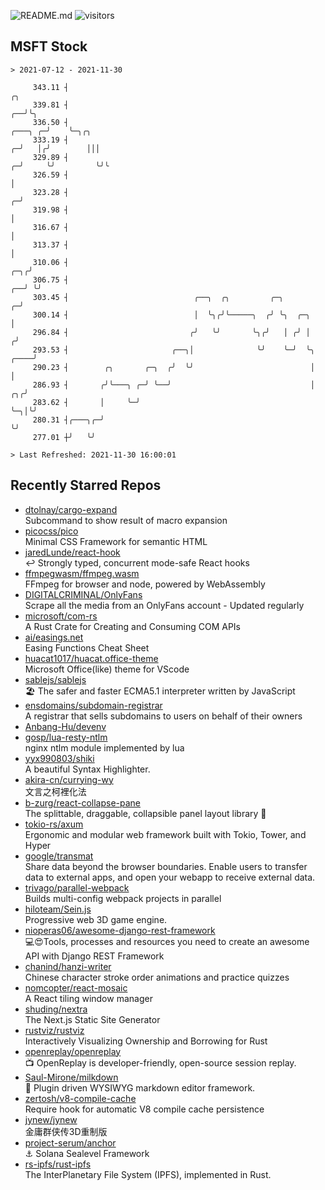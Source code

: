 ![README.md](https://github.com/Gerhut/Gerhut/workflows/README.md/badge.svg)
![visitors](https://visitors.vercel.app/Gerhut/Gerhut?token=8cf69d1f6813d272ef062726b6070c9be4ff72038cfe5a7ded7384a8da65d866)

## MSFT Stock

```
> 2021-07-12 - 2021-11-30

     343.11 ┤                                                                                            ╭╮      
     339.81 ┤                                                                                         ╭──╯╰╮     
     336.50 ┤                                                                                 ╭───╮ ╭─╯    ╰─╮╭╮ 
     333.19 ┤                                                                               ╭─╯   │╭╯        │││ 
     329.89 ┤                                                                             ╭─╯     ╰╯         ╰╯╰ 
     326.59 ┤                                                                             │                      
     323.28 ┤                                                                           ╭─╯                      
     319.98 ┤                                                                           │                        
     316.67 ┤                                                                           │                        
     313.37 ┤                                                                           │                        
     310.06 ┤                                                                       ╭─╮╭╯                        
     306.75 ┤                                                                    ╭──╯ ╰╯                         
     303.45 ┤                            ╭──╮  ╭╮         ╭─╮                  ╭─╯                               
     300.14 ┤                            │  ╰╮╭╯╰─────╮  ╭╯ ╰╮  ╭─╮            │                                 
     296.84 ┤                           ╭╯   ╰╯       ╰╮╭╯   │ ╭╯ │           ╭╯                                 
     293.53 ┤                       ╭──╮│              ╰╯    ╰─╯  ╰╮     ╭────╯                                  
     290.23 ┤        ╭╮       ╭─╮  ╭╯  ╰╯                          │     │                                       
     286.93 ┤       ╭╯╰───╮ ╭─╯ ╰──╯                               │  ╭╮╭╯                                       
     283.62 ┤       │     ╰─╯                                      ╰─╮│╰╯                                        
     280.31 ┤╭───╮╭─╯                                                ╰╯                                          
     277.01 ┼╯   ╰╯                                                                                              

> Last Refreshed: 2021-11-30 16:00:01
```

## Recently Starred Repos

- [dtolnay/cargo-expand](https://github.com/dtolnay/cargo-expand)  
  Subcommand to show result of macro expansion
- [picocss/pico](https://github.com/picocss/pico)  
  Minimal CSS Framework for semantic HTML
- [jaredLunde/react-hook](https://github.com/jaredLunde/react-hook)  
  ↩ Strongly typed, concurrent mode-safe React hooks
- [ffmpegwasm/ffmpeg.wasm](https://github.com/ffmpegwasm/ffmpeg.wasm)  
  FFmpeg for browser and node, powered by WebAssembly
- [DIGITALCRIMINAL/OnlyFans](https://github.com/DIGITALCRIMINAL/OnlyFans)  
  Scrape all the media from an OnlyFans account - Updated regularly
- [microsoft/com-rs](https://github.com/microsoft/com-rs)  
  A Rust Crate for Creating and Consuming COM APIs
- [ai/easings.net](https://github.com/ai/easings.net)  
  Easing Functions Cheat Sheet
- [huacat1017/huacat.office-theme](https://github.com/huacat1017/huacat.office-theme)  
  Microsoft Office(like) theme for VScode
- [sablejs/sablejs](https://github.com/sablejs/sablejs)  
  🏖️ The safer and faster ECMA5.1 interpreter written by JavaScript
- [ensdomains/subdomain-registrar](https://github.com/ensdomains/subdomain-registrar)  
  A registrar that sells subdomains to users on behalf of their owners
- [Anbang-Hu/devenv](https://github.com/Anbang-Hu/devenv)  
- [gosp/lua-resty-ntlm](https://github.com/gosp/lua-resty-ntlm)  
  nginx ntlm module implemented by lua
- [yyx990803/shiki](https://github.com/yyx990803/shiki)  
  A beautiful Syntax Highlighter.
- [akira-cn/currying-wy](https://github.com/akira-cn/currying-wy)  
  文言之柯裡化法
- [b-zurg/react-collapse-pane](https://github.com/b-zurg/react-collapse-pane)  
  The splittable, draggable, collapsible panel layout library 🎉
- [tokio-rs/axum](https://github.com/tokio-rs/axum)  
  Ergonomic and modular web framework built with Tokio, Tower, and Hyper
- [google/transmat](https://github.com/google/transmat)  
  Share data beyond the browser boundaries. Enable users to transfer data to external apps, and open your webapp to receive external data.
- [trivago/parallel-webpack](https://github.com/trivago/parallel-webpack)  
  Builds multi-config webpack projects in parallel
- [hiloteam/Sein.js](https://github.com/hiloteam/Sein.js)  
  Progressive web 3D game engine.
- [nioperas06/awesome-django-rest-framework](https://github.com/nioperas06/awesome-django-rest-framework)  
   💻😍Tools, processes and resources you need to create an awesome API with Django REST Framework
- [chanind/hanzi-writer](https://github.com/chanind/hanzi-writer)  
  Chinese character stroke order animations and practice quizzes
- [nomcopter/react-mosaic](https://github.com/nomcopter/react-mosaic)  
  A React tiling window manager
- [shuding/nextra](https://github.com/shuding/nextra)  
  The Next.js Static Site Generator
- [rustviz/rustviz](https://github.com/rustviz/rustviz)  
  Interactively Visualizing Ownership and Borrowing for Rust
- [openreplay/openreplay](https://github.com/openreplay/openreplay)  
  :tv: OpenReplay is developer-friendly, open-source session replay.
- [Saul-Mirone/milkdown](https://github.com/Saul-Mirone/milkdown)  
  🍼 Plugin driven WYSIWYG  markdown editor framework.
- [zertosh/v8-compile-cache](https://github.com/zertosh/v8-compile-cache)  
  Require hook for automatic V8 compile cache persistence
- [jynew/jynew](https://github.com/jynew/jynew)  
  金庸群侠传3D重制版
- [project-serum/anchor](https://github.com/project-serum/anchor)  
  ⚓ Solana Sealevel Framework
- [rs-ipfs/rust-ipfs](https://github.com/rs-ipfs/rust-ipfs)  
  The InterPlanetary File System (IPFS), implemented in Rust.
